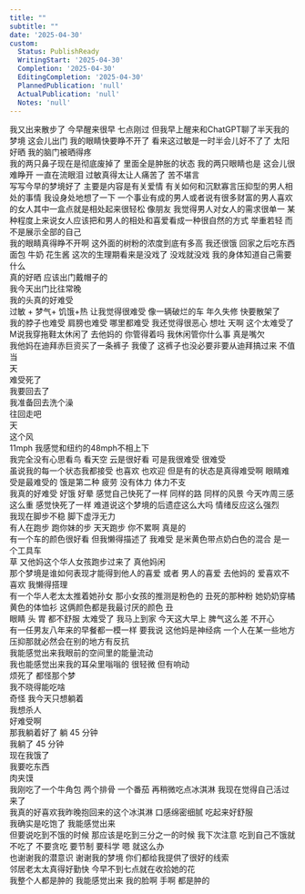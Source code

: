 ```yaml
---    
title: ""    
subtitle: ""    
date: '2025-04-30'    
custom:    
  Status: PublishReady    
  WritingStart: '2025-04-30'    
  Completion: '2025-04-30'    
  EditingCompletion: '2025-04-30'    
  PlannedPublication: 'null'    
  ActualPublication: 'null'    
  Notes: 'null'    
---        
```

我又出来散步了 今早醒来很早 七点刚过 但我早上醒来和ChatGPT聊了半天我的梦境 这会儿出门 我的眼睛快要睁不开了 看来这过敏是一时半会儿好不了了 太阳好晒 我的脑门被晒得疼         
我的两只鼻子现在是彻底废掉了 里面全是肿胀的状态 我的两只眼睛也是 这会儿很难睁开 一直在流眼泪 过敏真得太让人痛苦了 苦不堪言        
写写今早的梦境好了 主要是内容是有关爱情 有关如何和沉默寡言压抑型的男人相处的事情 我设身处地想了一下 一个事业有成的男人或者说有很多财富的男人喜欢的女人其中一盒点就是相处起来很轻松 像朋友 我觉得男人对女人的需求很单一 某种程度上来说女人应该把和男人的相处和喜爱看成一种很自然的方式 举重若轻 而不是展示全部的自己        
我的眼睛真得睁不开啊 这外面的树粉的浓度到底有多高 我还很饿 回家之后吃东西 面包 牛奶 花生酱 这次的生理期看来是没戏了 没戏就没戏 我的身体知道自己需要什么        
真的好晒 应该出门戴帽子的         
我今天出门比往常晚        
我的头真的好难受        
过敏 + 梦气+ 饥饿+热 让我觉得很难受 像一辆破烂的车 年久失修 快要散架了        
我的脖子也难受 肩膀也难受 哪里都难受 我还觉得很恶心 想吐 天啊 这个太难受了        
M说我穿拖鞋太休闲了 去他妈的 你管得着吗 我休闲管你什么事 真是嘴欠        
我他妈在迪拜赤巨资买了一条裤子 我傻了 这裤子也没必要非要从迪拜搞过来 不值当        
天      
难受死了      
我要回去了      
我准备回去洗个澡         
往回走吧      
天      
这个风      
11mph 我感觉和纽约的48mph不相上下        
我完全没有心思看鸟 看天空 云是很好看 可是我很难受 很难受      
虽说我的每一个状态我都接受 也喜欢 也欢迎 但是有的状态是真得难受啊 眼睛难受是最难受的 饿是第二种 疲劳 没有体力 体力不支        
我真的好难受 好饿 好晕 感觉自己快死了一样 同样的路 同样的风景 今天咋周三感这么重 感觉快死了一样 难道说这个梦境的后遗症这么大吗 情绪反应这么强烈        
我现在脚步不稳 脚下虚浮无力        
有人在跑步 跑你妹的步 天天跑步 你不累啊 真是的        
有一个车的颜色很好看 但我懒得描述了 我难受 是米黄色带点奶白色的混合 是一个工具车        
草 又他妈这个华人女孩跑步过来了 真他妈闲        
那个梦境是谁如何表现才能得到他人的喜爱 或者 男人的喜爱 去他妈的 爱喜欢不喜欢 我懒得搭理        
有一个华人老太太推着她孙女 那小女孩的推测是粉色的 丑死的那种粉 她奶奶穿橘黄色的体恤衫 这俩颜色都是我最讨厌的颜色 丑        
眼睛 头 胃 都不舒服 太难受了 我马上到家 今天这大早上 脾气这么差 不开心         
有一任男友八年来的早餐都一模一样 要我说 这他妈是神经病 一个人在某一些地方压抑那就必然会在别的地方有反抗        
我能感觉出来我眼前的空间里的能量流动      
我也能感觉出来我的耳朵里嗡嗡的 很轻微 但有响动        
烦死了 都怪那个梦         
我不晓得能吃啥        
奇怪 我今天只想躺着        
我想杀人        
好难受啊        
那我躺着好了 躺 45 分钟        
我躺了 45 分钟      
现在我饿了      
我要吃东西      
肉夹馍      
我刚吃了一个牛角包 两个排骨 一个番茄 再稍微吃点冰淇淋 我现在觉得自己活过来了        
我真的好喜欢我昨晚抱回来的这个冰淇淋 口感绵密细腻 吃起来好舒服        
我确实是吃饱了 我能感觉出来        
但要说吃到不饿的时候 那应该是吃到三分之一的时候 我下次注意 吃到自己不饿就不吃了 不要贪吃 要节制 要科学 嗯 就这么办        
也谢谢我的潜意识 谢谢我的梦境 你们都给我提供了很好的线索        
邻居老太太真得好勤快 今早不到七点就在收拾她的花        
我整个人都是肿的 我能感觉出来 我的脸啊 手啊 都是肿的        
    